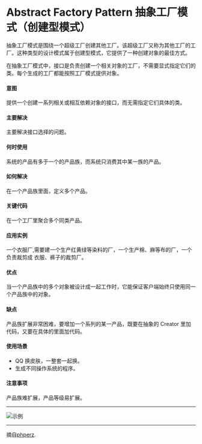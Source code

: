 # Abstract Factory Pattern 抽象工厂模式（创建型模式）

抽象工厂模式是围绕一个超级工厂创建其他工厂。该超级工厂又称为其他工厂的工厂。这种类型的设计模式属于创建型模式，它提供了一种创建对象的最佳方式。

在抽象工厂模式中，接口是负责创建一个相关对象的工厂，不需要显式指定它们的类。每个生成的工厂都能按照工厂模式提供对象。


#### 意图
提供一个创建一系列相关或相互依赖对象的接口，而无需指定它们具体的类。

#### 主要解决
主要解决接口选择的问题。

#### 何时使用
系统的产品有多于一个的产品族，而系统只消费其中某一族的产品。

#### 如何解决
在一个产品族里面，定义多个产品。

#### 关键代码
在一个工厂里聚合多个同类产品。

#### 应用实例
一个衣服厂,需要建一个生产红黄绿等染料的厂，一个生产棉、麻等布的厂，一个负责裁剪成 衣服、裤子的裁剪厂。

#### 优点
当一个产品族中的多个对象被设计成一起工作时，它能保证客户端始终只使用同一个产品族中的对象。

#### 缺点
产品族扩展非常困难，要增加一个系列的某一产品，既要在抽象的 Creator 里加代码，又要在具体的里面加代码。

#### 使用场景
* QQ 换皮肤，一整套一起换。
* 生成不同操作系统的程序。

#### 注意事项
产品族难扩展，产品等级易扩展。


---

![示例](https://github.com/103style/DesignPatterns/tree/master/pic/AbstractFactoryPattern.jpg)

---


摘自[phperz](http://www.phperz.com/article/15/0814/148652.html).